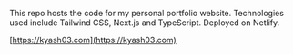 This repo hosts the code for my personal portfolio website. Technologies used include Tailwind CSS, Next.js and TypeScript. Deployed on Netlify.

[https://kyash03.com](https://kyash03.com)
